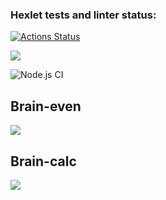### Hexlet tests and linter status:
[![Actions Status](https://github.com/iliakhlyzov/backend-project-lvl1/workflows/hexlet-check/badge.svg)](https://github.com/iliakhlyzov/backend-project-lvl1/actions)

<a href="https://codeclimate.com/github/codeclimate/codeclimate/maintainability"><img src="https://api.codeclimate.com/v1/badges/a99a88d28ad37a79dbf6/maintainability" /></a>

![Node.js CI](https://github.com/iliakhlyzov/backend-project-lvl1/workflows/Node.js%20CI/badge.svg)

<h2>Brain-even</h2>
<a href="https://asciinema.org/a/389710" target="_blank"><img src="https://asciinema.org/a/389710.svg" /></a>

<h2>Brain-calc</h2>
<a href="https://asciinema.org/a/389850" target="_blank"><img src="https://asciinema.org/a/389850.svg" /></a>